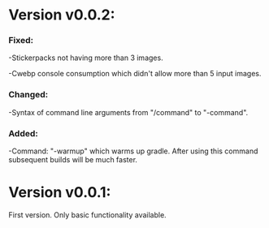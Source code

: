 # Version v0.0.2:

### Fixed:
 -Stickerpacks not having more than 3 images.

 -Cwebp console consumption which didn't allow more than 5 input images.

### Changed:
 -Syntax of command line arguments from "/command" to "-command".

### Added:
 -Command: "-warmup" which warms up gradle. After using this command subsequent builds will be much faster.

# Version v0.0.1:

First version. Only basic functionality available.
